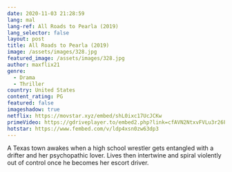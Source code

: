 ```yaml
---
date: 2020-11-03 21:28:59
lang: mal
lang-ref: All Roads to Pearla (2019)
lang_selector: false
layout: post
title: All Roads to Pearla (2019)
image: /assets/images/328.jpg
featured_image: /assets/images/328.jpg
author: maxflix21
genre:
  - Drama
  - Thriller
country: United States
content_rating: PG
featured: false
imageshadow: true
netflix: https://movstar.xyz/embed/shL0ixc17UcJCKw
primeVideo: https://gdriveplayer.to/embed2.php?link=cfAVN2NtxvFVLu3r26FiMwXqG2wVcAxz7BJpTf0L%252FWyzcNh9CGswWi5l4bwrW1TE82SugzwEUwRhHR6pAJuDu745iC%252Fm0Z46ip9oTOh2jh0ppVLh%252BSvsedGKBbk%252FP41AOUQH130c%252BMunswJ7f%252BXv7fyXKq%252F4oPTcwl4aMYVYC%252BcaxZjSSAuxym1X3%252FkAZBCNk%253D
hotstar: https://www.fembed.com/v/ldp4xsn0zw63dp3
---
```

A Texas town awakes when a high school wrestler gets entangled with a drifter and her psychopathic lover. Lives then intertwine and spiral violently out of control once he becomes her escort driver.